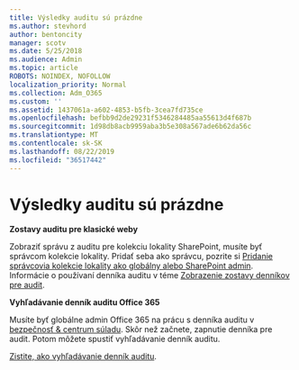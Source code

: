 ```yaml
---
title: Výsledky auditu sú prázdne
ms.author: stevhord
author: bentoncity
manager: scotv
ms.date: 5/25/2018
ms.audience: Admin
ms.topic: article
ROBOTS: NOINDEX, NOFOLLOW
localization_priority: Normal
ms.collection: Adm_O365
ms.custom: ''
ms.assetid: 1437061a-a602-4853-b5fb-3cea7fd735ce
ms.openlocfilehash: befbb9d2de29231f5346284485aa55613d4f687b
ms.sourcegitcommit: 1d98db8acb9959aba3b5e308a567ade6b62da56c
ms.translationtype: MT
ms.contentlocale: sk-SK
ms.lasthandoff: 08/22/2019
ms.locfileid: "36517442"
---
```

# <a name="auditing-results-are-blank"></a>Výsledky auditu sú prázdne

 **Zostavy auditu pre klasické weby**
  
Zobraziť správu z auditu pre kolekciu lokality SharePoint, musíte byť správcom kolekcie lokality. Pridať seba ako správcu, pozrite si [Pridanie správcovia kolekcie lokality ako globálny alebo SharePoint admin](https://go.microsoft.com/fwlink/?linkid=869390). Informácie o používaní denníka auditu v téme [Zobrazenie zostavy denníkov pre audit](https://go.microsoft.com/fwlink/?linkid=395237). 
  
 **Vyhľadávanie denník auditu Office 365**
  
Musíte byť globálne admin Office 365 na prácu s denníka auditu v [bezpečnosť &amp; centrum súladu](https://protection.office.com). Skôr než začnete, zapnutie denníka pre audit. Potom môžete spustiť vyhľadávanie denník auditu. 
  
[Zistite, ako vyhľadávanie denník auditu](https://go.microsoft.com/fwlink/?linkid=708432).
  


